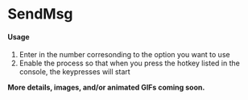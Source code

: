 # SendMsg

<h4>Usage</h4>
<ol>
<li>Enter in the number corresonding to the option you want to use</li>
<li>Enable the process so that when you press the hotkey listed in the console, the keypresses will start</li>
</ol>

<strong>More details, images, and/or animated GIFs coming soon.</strong>
